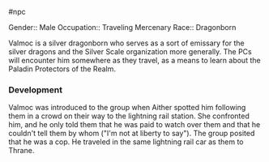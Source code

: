  #npc 

Gender:: Male
Occupation:: Traveling Mercenary
Race:: Dragonborn

Valmoc is a silver dragonborn who serves as a sort of emissary for the silver dragons and the Silver Scale organization more generally. The PCs will encounter him somewhere as they travel, as a means to learn about the Paladin Protectors of the Realm.

### Development

Valmoc was introduced to the group when Aither spotted him following them in a crowd on their way to the lightning rail station. She confronted him, and he only told them that he was paid to watch over them and that he couldn't tell them by whom ("I'm not at liberty to say"). The group posited that he was a cop. He traveled in the same lightning rail car as them to Thrane.
